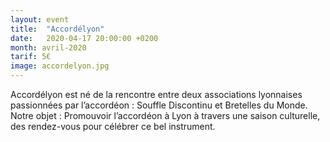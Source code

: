 ```yaml
---
layout: event
title:  "Accordélyon"
date:   2020-04-17 20:00:00 +0200
month: avril-2020
tarif: 5€
image: accordelyon.jpg
---
```


Accordélyon est né de la rencontre entre deux associations lyonnaises passionnées par l’accordéon : Souffle Discontinu et Bretelles du Monde. Notre objet : Promouvoir l’accordéon à Lyon à travers une saison culturelle, des rendez-vous pour célébrer ce bel instrument.